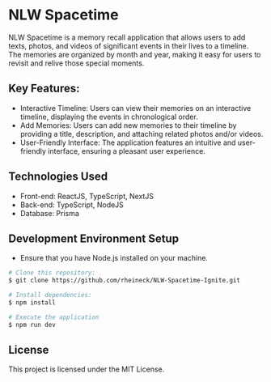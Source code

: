 
# NLW Spacetime

NLW Spacetime is a memory recall application that allows users to add texts, photos, and videos of significant events in their lives to a timeline. The memories are organized by month and year, making it easy for users to revisit and relive those special moments.

## Key Features:

- Interactive Timeline: Users can view their memories on an interactive timeline, displaying the events in chronological order.
- Add Memories: Users can add new memories to their timeline by providing a title, description, and attaching related photos and/or videos.
- User-Friendly Interface: The application features an intuitive and user-friendly interface, ensuring a pleasant user experience.

## Technologies Used

- Front-end: ReactJS, TypeScript, NextJS
- Back-end: TypeScript, NodeJS
- Database: Prisma

## Development Environment Setup

- Ensure that you have Node.js installed on your machine.

```bash
# Clone this repository:
$ git clone https://github.com/rheineck/NLW-Spacetime-Ignite.git

# Install dependencies:
$ npm install

# Execute the application
$ npm run dev

```

## License

This project is licensed under the MIT License.



